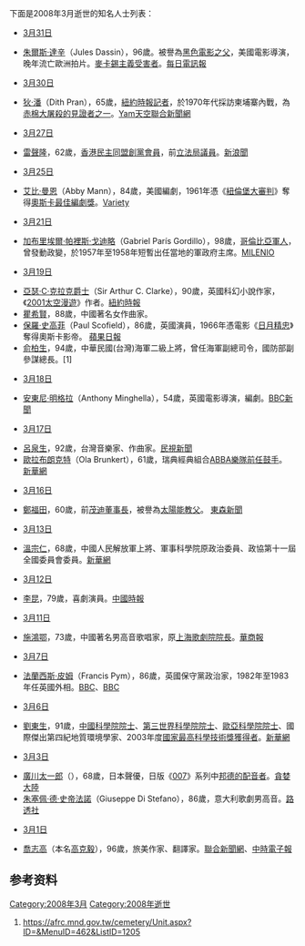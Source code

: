 下面是2008年3月逝世的知名人士列表：

  - [3月31日](../Page/3月31日.md "wikilink")

<!-- end list -->

  - [朱爾斯·達辛](../Page/朱爾斯·達辛.md "wikilink")（Jules
    Dassin），96歲。被譽為[黑色電影之父](https://zh.wikipedia.org/wiki/黑色電影 "wikilink")，美國電影導演，晚年流亡歐洲拍片。[麥卡錫主義受害者](https://zh.wikipedia.org/wiki/麥卡錫主義 "wikilink")。[每日電訊報](http://www.telegraph.co.uk/news/main.jhtml?xml=/news/2008/04/02/db0201.xml)

<!-- end list -->

  - [3月30日](../Page/3月30日.md "wikilink")

<!-- end list -->

  - [狄·潘](../Page/狄·潘.md "wikilink")（Dith
    Pran），65歲，[紐約時報記者](https://zh.wikipedia.org/wiki/紐約時報 "wikilink")，於1970年代採訪柬埔寨內戰，為[赤棉大屠殺的見證者之一](https://zh.wikipedia.org/wiki/赤棉 "wikilink")。[Yam天空](http://news.yam.com/afp/international/200803/20080331002832.html)[聯合新聞網](http://udn.com/NEWS/WORLD/WOR4/4281813.shtml)

<!-- end list -->

  - [3月27日](../Page/3月27日.md "wikilink")

<!-- end list -->

  - [雷聲隆](../Page/雷聲隆.md "wikilink")，62歲，[香港民主同盟創黨會員](../Page/香港民主同盟.md "wikilink")，前[立法局議員](https://zh.wikipedia.org/wiki/立法局 "wikilink")。[新浪聞](http://news.sina.com/hk/mingpao/103-101-101-102/2008-04-07/16392794599.html)

<!-- end list -->

  - [3月25日](../Page/3月25日.md "wikilink")

<!-- end list -->

  - [艾比·曼恩](https://zh.wikipedia.org/wiki/艾比·曼恩 "wikilink")（Abby
    Mann），84歲，美國編劇，1961年憑《[紐倫堡大審判](https://zh.wikipedia.org/wiki/紐倫堡大審判 "wikilink")》奪得[奧斯卡最佳編劇獎](https://zh.wikipedia.org/wiki/奧斯卡 "wikilink")。[Variety](http://www.variety.com/article/VR1117982942.html?categoryid=13&cs=1&nid=2590)

<!-- end list -->

  - [3月21日](../Page/3月21日.md "wikilink")

<!-- end list -->

  - [加布里埃爾·帕裡斯·戈迪略](https://zh.wikipedia.org/wiki/加布里埃爾·帕裡斯·戈迪略 "wikilink")（Gabriel
    París
    Gordillo），98歲，[哥倫比亞軍人](https://zh.wikipedia.org/wiki/哥倫比亞 "wikilink")，曾發動政變，於1957年至1958年短暫出任當地的軍政府主席。[MILENIO](https://web.archive.org/web/20110929132630/http://www.milenio.com/index.php/2008/03/22/212869/)

<!-- end list -->

  - [3月19日](../Page/3月19日.md "wikilink")

<!-- end list -->

  - [亞瑟·C·克拉克爵士](../Page/亞瑟·查理斯·克拉克.md "wikilink")（Sir Arthur C.
    Clarke），90歲，英國科幻小說作家，《[2001太空漫遊](../Page/2001太空漫遊_\(小說\).md "wikilink")》作者。[紐約時報](http://www.nytimes.com/2008/03/19/books/19clarke.html?hp)
  - [瞿希賢](https://zh.wikipedia.org/wiki/瞿希賢 "wikilink")，88歲，中國著名女作曲家。
  - [保羅·史高菲](../Page/保羅·史高菲.md "wikilink")（Paul
    Scofield），86歲，英國演員，1966年憑電影《[日月精忠](../Page/良相佐國.md "wikilink")》奪得奧斯卡影帝。
    [蘋果日報](http://1-apple.com.tw/apple/index.cfm?Fuseaction=Article&Sec_ID=9&ShowDate=20080322&NewsType=twapple&Loc=TP&Art_ID=30377952)
  - [俞柏生](https://zh.wikipedia.org/wiki/俞柏生 "wikilink")，94歲，中華民國(台灣)海軍二級上將，曾任海軍副總司令，國防部副參謀總長。\[1\]

<!-- end list -->

  - [3月18日](../Page/3月18日.md "wikilink")

<!-- end list -->

  - [安東尼·明格拉](https://zh.wikipedia.org/wiki/安東尼·明格拉 "wikilink")（Anthony
    Minghella），54歲，英國電影導演，編劇。[BBC新聞](http://news.bbc.co.uk/2/hi/entertainment/7302841.stm)

<!-- end list -->

  - [3月17日](../Page/3月17日.md "wikilink")

<!-- end list -->

  - [呂泉生](../Page/呂泉生.md "wikilink")，92歲，台灣音樂家、作曲家。[民視新聞](http://www.ftvn.com.tw/Search_News.aspx?sno=2008318L11M1)
  - [歐拉布朗克特](https://zh.wikipedia.org/wiki/歐拉布朗克特 "wikilink")（Ola
    Brunkert），61歲，瑞典經典組合[ABBA樂隊前任鼓手](../Page/ABBA.md "wikilink")。
    [新華網](http://news.xinhuanet.com/world/2008-03/18/content_7815454.htm)

<!-- end list -->

  - [3月16日](../Page/3月16日.md "wikilink")

<!-- end list -->

  - [鄭福田](../Page/鄭福田.md "wikilink")，60歲，前[茂迪董事長](../Page/茂迪.md "wikilink")，被譽為[太陽能教父](https://zh.wikipedia.org/wiki/太陽能 "wikilink")。
    [東森新聞](http://tw.news.yahoo.com/article/url/d/a/080318/17/vles.html)

<!-- end list -->

  - [3月13日](../Page/3月13日.md "wikilink")

<!-- end list -->

  - [溫宗仁](../Page/溫宗仁.md "wikilink")，68歲，中國人民解放軍上將、軍事科學院原政治委員、政協第十一屆全國委員會委員。[新華網](http://news.xinhuanet.com/newscenter/2008-03/25/content_7856922.htm)

<!-- end list -->

  - [3月12日](../Page/3月12日.md "wikilink")

<!-- end list -->

  - [李昆](https://zh.wikipedia.org/wiki/李昆 "wikilink")，79歲，喜劇演員。[中國時報](http://showbiz.chinatimes.com/Chinatimes/ExteriorContent/Showbiz/Showbiz-Page/0,4434,content%20110511-2%20112008032100477,00.html)

<!-- end list -->

  - [3月11日](../Page/3月11日.md "wikilink")

<!-- end list -->

  - [施鴻鄂](../Page/施鴻鄂.md "wikilink")，73歲，中國著名男高音歌唱家，原[上海歌劇院院長](https://zh.wikipedia.org/wiki/上海歌劇院 "wikilink")。[華商報](https://archive.is/20130426141026/http://hsb.huash.com/2008-03/15/content_6862918.htm)

<!-- end list -->

  - [3月7日](../Page/3月7日.md "wikilink")

<!-- end list -->

  - [法蘭西斯·皮姆](https://zh.wikipedia.org/wiki/法蘭西斯·皮姆 "wikilink")（Francis
    Pym），86歲，英國保守黨政治家，1982年至1983年任英國外相。[BBC](http://news.bbc.co.uk/1/hi/uk_politics/7283896.stm)、[BBC](http://news.bbc.co.uk/1/hi/uk_politics/7283708.stm)

<!-- end list -->

  - [3月6日](../Page/3月6日.md "wikilink")

<!-- end list -->

  - [劉東生](https://zh.wikipedia.org/wiki/劉東生 "wikilink")，91歲，[中國科學院院士](https://zh.wikipedia.org/wiki/中國科學院 "wikilink")、[第三世界科學院院士](https://zh.wikipedia.org/wiki/第三世界科學院 "wikilink")、[歐亞科學院院士](https://zh.wikipedia.org/wiki/歐亞科學院 "wikilink")、國際傑出第四紀地質環境學家、2003年度[國家最高科學技術獎獲得者](https://zh.wikipedia.org/wiki/國家最高科學技術獎 "wikilink")。[新華網](http://news.xinhuanet.com/newscenter/2008-03/08/content_7743962.htm)

<!-- end list -->

  - [3月3日](../Page/3月3日.md "wikilink")

<!-- end list -->

  - [廣川太一郎](https://zh.wikipedia.org/wiki/廣川太一郎 "wikilink")（），68歲，日本聲優，日版《[007](https://zh.wikipedia.org/wiki/007 "wikilink")》系列中[邦德的配音者](https://zh.wikipedia.org/wiki/邦德 "wikilink")。[貪婪大陸](https://web.archive.org/web/20081028045709/http://news.greedland.net/Channel/content/2008/200803/20080310/11186.html)
  - [朱塞佩·德·史帝法諾](../Page/朱塞佩·德·史帝法諾.md "wikilink")（Giuseppe Di
    Stefano），86歲，意大利歌劇男高音。[路透社](https://web.archive.org/web/20080309205819/http://africa.reuters.com/wire/news/usnL03836685.html)

<!-- end list -->

  - [3月1日](../Page/3月1日.md "wikilink")

<!-- end list -->

  - [喬志高](https://zh.wikipedia.org/wiki/喬志高 "wikilink")（本名[高克毅](https://zh.wikipedia.org/wiki/高克毅 "wikilink")），96歲，旅美作家、翻譯家。[聯合新聞網](http://udn.com/NEWS/READING/X5/4243735.shtml)、[中時電子報](https://web.archive.org/web/20080316013724/http://news.chinatimes.com/Chinatimes/Philology/Philology-artnews/0,3409,112008030500012+110513+20080305+news,00.html)

## 参考资料

[Category:2008年3月](https://zh.wikipedia.org/wiki/Category:2008年3月 "wikilink")
[Category:2008年逝世](https://zh.wikipedia.org/wiki/Category:2008年逝世 "wikilink")

1.  <https://afrc.mnd.gov.tw/cemetery/Unit.aspx?ID=&MenuID=462&ListID=1205>